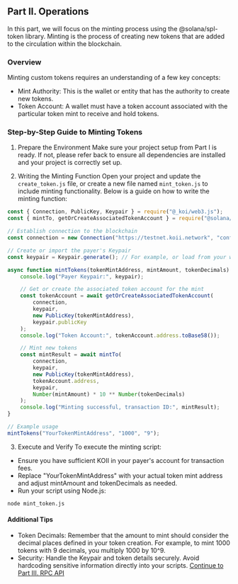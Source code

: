 ## Part II. Operations
In this part, we will focus on the minting process using the @solana/spl-token library. Minting is the process of creating new tokens that are added to the circulation within the blockchain. 

### Overview
Minting custom tokens requires an understanding of a few key concepts:

- Mint Authority: This is the wallet or entity that has the authority to create new tokens.
- Token Account: A wallet must have a token account associated with the particular token mint to receive and hold tokens.

### Step-by-Step Guide to Minting Tokens

1. Prepare the Environment
Make sure your project setup from Part I is ready. If not, please refer back to ensure all dependencies are installed and your project is correctly set up.

2. Writing the Minting Function
Open your project and update the `create_token.js` file, or create a new file named `mint_token.js` to include minting functionality. Below is a guide on how to write the minting function:
```Javascript
const { Connection, PublicKey, Keypair } = require("@_koi/web3.js");
const { mintTo, getOrCreateAssociatedTokenAccount } = require("@solana/spl-token");

// Establish connection to the blockchain
const connection = new Connection("https://testnet.koii.network", "confirmed");

// Create or import the payer's Keypair
const keypair = Keypair.generate(); // For example, or load from your wallet

async function mintTokens(tokenMintAddress, mintAmount, tokenDecimals) {
    console.log("Payer Keypair:", keypair);

    // Get or create the associated token account for the mint
    const tokenAccount = await getOrCreateAssociatedTokenAccount(
        connection,
        keypair,
        new PublicKey(tokenMintAddress),
        keypair.publicKey
    );
    console.log("Token Account:", tokenAccount.address.toBase58());

    // Mint new tokens
    const mintResult = await mintTo(
        connection,
        keypair,
        new PublicKey(tokenMintAddress),
        tokenAccount.address,
        keypair,
        Number(mintAmount) * 10 ** Number(tokenDecimals)
    );
    console.log("Minting successful, transaction ID:", mintResult);
}

// Example usage
mintTokens("YourTokenMintAddress", "1000", "9");
```
3. Execute and Verify
To execute the minting script:

- Ensure you have sufficient KOII in your payer's account for transaction fees.
- Replace "YourTokenMintAddress" with your actual token mint address and adjust mintAmount and tokenDecimals as needed.
- Run your script using Node.js:
```bash
node mint_token.js
```
#### Additional Tips
- Token Decimals: Remember that the amount to mint should consider the decimal places defined in your token creation. For example, to mint 1000 tokens with 9 decimals, you multiply 1000 by 10^9. 
- Security: Handle the Keypair and token details securely. Avoid hardcoding sensitive information directly into your scripts.
[Continue to Part III. RPC API](./PartIII.md)